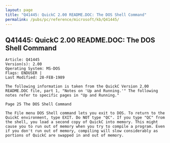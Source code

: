 ```yaml
---
layout: page
title: "Q41445: QuickC 2.00 README.DOC: The DOS Shell Command"
permalink: /pubs/pc/reference/microsoft/kb/Q41445/
---
```


## Q41445: QuickC 2.00 README.DOC: The DOS Shell Command

	Article: Q41445
	Version(s): 2.00
	Operating System: MS-DOS
	Flags: ENDUSER |
	Last Modified: 28-FEB-1989
	
	The following information is taken from the QuickC Version 2.00
	README.DOC file, part 1, "Notes on 'Up and Running.'" The following
	notes refer to specific pages in "Up and Running."
	
	Page 25 The DOS Shell Command
	
	The File menu DOS Shell command lets you exit to DOS. To return to the
	QuickC environment, type EXIT. Do NOT type "QC". If you type "QC" from
	the shell, you load a second copy of QuickC into memory. This might
	cause you to run out of memory when you try to compile a program. Even
	if you don't run out of memory, compiling will slow considerably as
	portions of QuickC are swapped in and out of memory.
